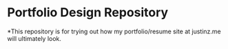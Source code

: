 # Portfolio Design Repository

*This repository is for trying out how my portfolio/resume site at justinz.me will ultimately look.

